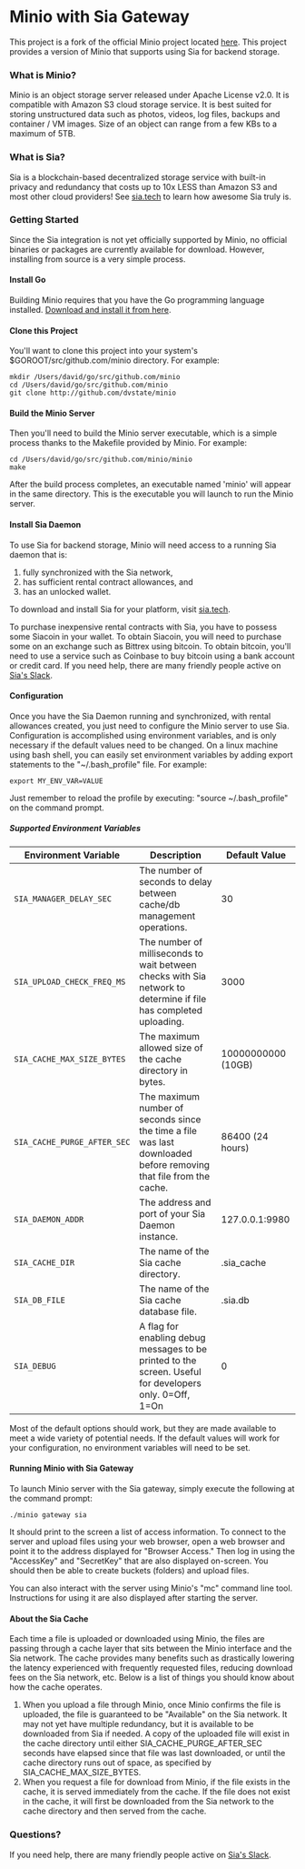 # Minio with Sia Gateway
This project is a fork of the official Minio project located [here](http://github.com/minio/minio). This project provides a version of Minio that supports using Sia for backend storage.

### What is Minio?
Minio is an object storage server released under Apache License v2.0. It is compatible with Amazon S3 cloud storage service. It is best suited for storing unstructured data such as photos, videos, log files, backups and container / VM images. Size of an object can range from a few KBs to a maximum of 5TB.

### What is Sia?
Sia is a blockchain-based decentralized storage service with built-in privacy and redundancy that costs up to 10x LESS than Amazon S3 and most other cloud providers! See [sia.tech](https://sia.tech) to learn how awesome Sia truly is.

### Getting Started
Since the Sia integration is not yet officially supported by Minio, no official binaries or packages are currently available for download. However, installing from source is a very simple process.

#### Install Go
Building Minio requires that you have the Go programming language installed. [Download and install it from here](https://golang.org/dl/).

#### Clone this Project
You'll want to clone this project into your system's $GOROOT/src/github.com/minio directory. For example:
```
mkdir /Users/david/go/src/github.com/minio
cd /Users/david/go/src/github.com/minio
git clone http://github.com/dvstate/minio
```

#### Build the Minio Server
Then you'll need to build the Minio server executable, which is a simple process thanks to the Makefile provided by Minio. For example:
```
cd /Users/david/go/src/github.com/minio/minio
make
```
After the build process completes, an executable named 'minio' will appear in the same directory. This is the executable you will launch to run the Minio server.

#### Install Sia Daemon
To use Sia for backend storage, Minio will need access to a running Sia daemon that is:
1. fully synchronized with the Sia network,
2. has sufficient rental contract allowances, and
3. has an unlocked wallet.

To download and install Sia for your platform, visit [sia.tech](http://sia.tech).

To purchase inexpensive rental contracts with Sia, you have to possess some Siacoin in your wallet. To obtain Siacoin, you will need to purchase some on an exchange such as Bittrex using bitcoin. To obtain bitcoin, you'll need to use a service such as Coinbase to buy bitcoin using a bank account or credit card. If you need help, there are many friendly people active on [Sia's Slack](http://slackin.sia.tech).

#### Configuration
Once you have the Sia Daemon running and synchronized, with rental allowances created, you just need to configure the Minio server to use Sia. Configuration is accomplished using environment variables, and is only necessary if the default values need to be changed. On a linux machine using bash shell, you can easily set environment variables by adding export statements to the "~/.bash_profile" file. For example:
```
export MY_ENV_VAR=VALUE
```
Just remember to reload the profile by executing: "source ~/.bash_profile" on the command prompt.

##### Supported Environment Variables
Environment Variable | Description | Default Value
--- | --- | ---
`SIA_MANAGER_DELAY_SEC` | The number of seconds to delay between cache/db management operations. | 30
`SIA_UPLOAD_CHECK_FREQ_MS` | The number of milliseconds to wait between checks with Sia network to determine if file has completed uploading. | 3000
`SIA_CACHE_MAX_SIZE_BYTES` | The maximum allowed size of the cache directory in bytes. | 10000000000 (10GB)
`SIA_CACHE_PURGE_AFTER_SEC` | The maximum number of seconds since the time a file was last downloaded before removing that file from the cache. | 86400 (24 hours)
`SIA_DAEMON_ADDR` | The address and port of your Sia Daemon instance. | 127.0.0.1:9980
`SIA_CACHE_DIR` | The name of the Sia cache directory. | .sia_cache
`SIA_DB_FILE` | The name of the Sia cache database file. | .sia.db
`SIA_DEBUG` | A flag for enabling debug messages to be printed to the screen. Useful for developers only. 0=Off, 1=On | 0

Most of the default options should work, but they are made available to meet a wide variety of potential needs. If the default values will work for your configuration, no environment variables will need to be set.

#### Running Minio with Sia Gateway
To launch Minio server with the Sia gateway, simply execute the following at the command prompt:
```
./minio gateway sia
```
It should print to the screen a list of access information. To connect to the server and upload files using your web browser, open a web browser and point it to the address displayed for "Browser Access." Then log in using the "AccessKey" and "SecretKey" that are also displayed on-screen. You should then be able to create buckets (folders) and upload files.

You can also interact with the server using Minio's "mc" command line tool. Instructions for using it are also displayed after starting the server.

#### About the Sia Cache
Each time a file is uploaded or downloaded using Minio, the files are passing through a cache layer that sits between the Minio interface and the Sia network. The cache provides many benefits such as drastically lowering the latency experienced with frequently requested files, reducing download fees on the Sia network, etc. Below is a list of things you should know about how the cache operates.
1. When you upload a file through Minio, once Minio confirms the file is uploaded, the file is guaranteed to be "Available" on the Sia network. It may not yet have multiple redundancy, but it is available to be downloaded from Sia if needed. A copy of the uploaded file will exist in the cache directory until either SIA_CACHE_PURGE_AFTER_SEC seconds have elapsed since that file was last downloaded, or until the cache directory runs out of space, as specified by SIA_CACHE_MAX_SIZE_BYTES.
2. When you request a file for download from Minio, if the file exists in the cache, it is served immediately from the cache. If the file does not exist in the cache, it will first be downloaded from the Sia network to the cache directory and then served from the cache.

### Questions?
If you need help, there are many friendly people active on [Sia's Slack](http://slackin.sia.tech).
